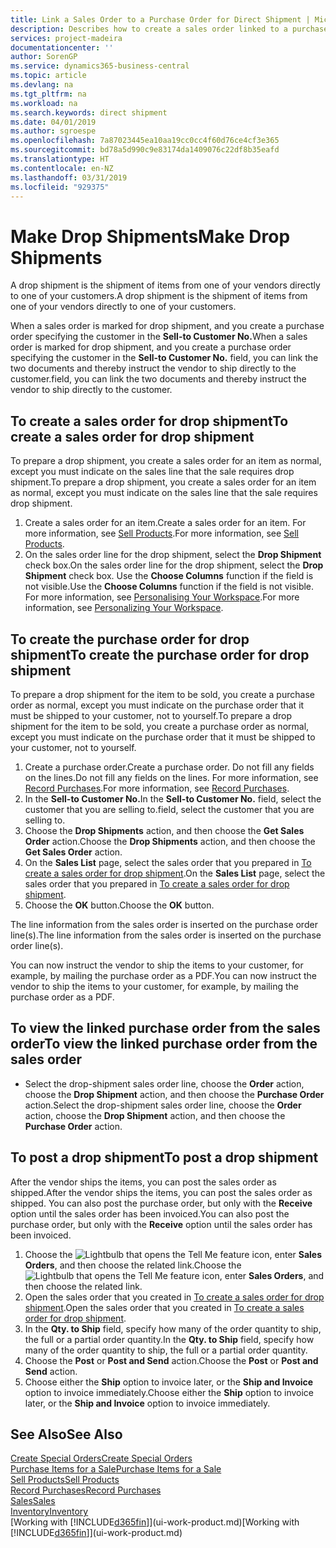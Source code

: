 ```yaml
---
title: Link a Sales Order to a Purchase Order for Direct Shipment | Microsoft Docs
description: Describes how to create a sales order linked to a purchase order to enable shipment directly from the vendor to the customer.
services: project-madeira
documentationcenter: ''
author: SorenGP
ms.service: dynamics365-business-central
ms.topic: article
ms.devlang: na
ms.tgt_pltfrm: na
ms.workload: na
ms.search.keywords: direct shipment
ms.date: 04/01/2019
ms.author: sgroespe
ms.openlocfilehash: 7a87023445ea10aa19cc0cc4f60d76ce4cf3e365
ms.sourcegitcommit: bd78a5d990c9e83174da1409076c22df8b35eafd
ms.translationtype: HT
ms.contentlocale: en-NZ
ms.lasthandoff: 03/31/2019
ms.locfileid: "929375"
---
```

# <a name="make-drop-shipments"></a><span data-ttu-id="7c691-103">Make Drop Shipments</span><span class="sxs-lookup"><span data-stu-id="7c691-103">Make Drop Shipments</span></span>
<span data-ttu-id="7c691-104">A drop shipment is the shipment of items from one of your vendors directly to one of your customers.</span><span class="sxs-lookup"><span data-stu-id="7c691-104">A drop shipment is the shipment of items from one of your vendors directly to one of your customers.</span></span>

<span data-ttu-id="7c691-105">When a sales order is marked for drop shipment, and you create a purchase order specifying the customer in the **Sell-to Customer No.**</span><span class="sxs-lookup"><span data-stu-id="7c691-105">When a sales order is marked for drop shipment, and you create a purchase order specifying the customer in the **Sell-to Customer No.**</span></span> <span data-ttu-id="7c691-106">field, you can link the two documents and thereby instruct the vendor to ship directly to the customer.</span><span class="sxs-lookup"><span data-stu-id="7c691-106">field, you can link the two documents and thereby instruct the vendor to ship directly to the customer.</span></span>

## <a name="to-create-a-sales-order-for-drop-shipment"></a><span data-ttu-id="7c691-107">To create a sales order for drop shipment</span><span class="sxs-lookup"><span data-stu-id="7c691-107">To create a sales order for drop shipment</span></span>
<span data-ttu-id="7c691-108">To prepare a drop shipment, you create a sales order for an item as normal, except you must indicate on the sales line that the sale requires drop shipment.</span><span class="sxs-lookup"><span data-stu-id="7c691-108">To prepare a drop shipment, you create a sales order for an item as normal, except you must indicate on the sales line that the sale requires drop shipment.</span></span>

1. <span data-ttu-id="7c691-109">Create a sales order for an item.</span><span class="sxs-lookup"><span data-stu-id="7c691-109">Create a sales order for an item.</span></span> <span data-ttu-id="7c691-110">For more information, see [Sell Products](sales-how-sell-products.md).</span><span class="sxs-lookup"><span data-stu-id="7c691-110">For more information, see [Sell Products](sales-how-sell-products.md).</span></span>
2. <span data-ttu-id="7c691-111">On the sales order line for the drop shipment, select the **Drop Shipment** check box.</span><span class="sxs-lookup"><span data-stu-id="7c691-111">On the sales order line for the drop shipment, select the **Drop Shipment** check box.</span></span> <span data-ttu-id="7c691-112">Use the **Choose Columns** function if the field is not visible.</span><span class="sxs-lookup"><span data-stu-id="7c691-112">Use the **Choose Columns** function if the field is not visible.</span></span> <span data-ttu-id="7c691-113">For more information, see [Personalising Your Workspace](ui-personalization-user.md).</span><span class="sxs-lookup"><span data-stu-id="7c691-113">For more information, see [Personalizing Your Workspace](ui-personalization-user.md).</span></span>

## <a name="to-create-the-purchase-order-for-drop-shipment"></a><span data-ttu-id="7c691-114">To create the purchase order for drop shipment</span><span class="sxs-lookup"><span data-stu-id="7c691-114">To create the purchase order for drop shipment</span></span>
<span data-ttu-id="7c691-115">To prepare a drop shipment for the item to be sold, you create a purchase order as normal, except you must indicate on the purchase order that it must be shipped to your customer, not to yourself.</span><span class="sxs-lookup"><span data-stu-id="7c691-115">To prepare a drop shipment for the item to be sold, you create a purchase order as normal, except you must indicate on the purchase order that it must be shipped to your customer, not to yourself.</span></span>

1. <span data-ttu-id="7c691-116">Create a purchase order.</span><span class="sxs-lookup"><span data-stu-id="7c691-116">Create a purchase order.</span></span> <span data-ttu-id="7c691-117">Do not fill any fields on the lines.</span><span class="sxs-lookup"><span data-stu-id="7c691-117">Do not fill any fields on the lines.</span></span> <span data-ttu-id="7c691-118">For more information, see [Record Purchases](purchasing-how-record-purchases.md).</span><span class="sxs-lookup"><span data-stu-id="7c691-118">For more information, see [Record Purchases](purchasing-how-record-purchases.md).</span></span>
2. <span data-ttu-id="7c691-119">In the **Sell-to Customer No.**</span><span class="sxs-lookup"><span data-stu-id="7c691-119">In the **Sell-to Customer No.**</span></span> <span data-ttu-id="7c691-120">field, select the customer that you are selling to.</span><span class="sxs-lookup"><span data-stu-id="7c691-120">field, select the customer that you are selling to.</span></span>
3. <span data-ttu-id="7c691-121">Choose the **Drop Shipments** action, and then choose the **Get Sales Order** action.</span><span class="sxs-lookup"><span data-stu-id="7c691-121">Choose the **Drop Shipments** action, and then choose the **Get Sales Order** action.</span></span>
4. <span data-ttu-id="7c691-122">On the **Sales List** page, select the sales order that you prepared in [To create a sales order for drop shipment](sales-how-drop-shipment.md#to-create-a-sales-order-for-drop-shipment).</span><span class="sxs-lookup"><span data-stu-id="7c691-122">On the **Sales List** page, select the sales order that you prepared in [To create a sales order for drop shipment](sales-how-drop-shipment.md#to-create-a-sales-order-for-drop-shipment).</span></span>
5. <span data-ttu-id="7c691-123">Choose the **OK** button.</span><span class="sxs-lookup"><span data-stu-id="7c691-123">Choose the **OK** button.</span></span>

<span data-ttu-id="7c691-124">The line information from the sales order is inserted on the purchase order line(s).</span><span class="sxs-lookup"><span data-stu-id="7c691-124">The line information from the sales order is inserted on the purchase order line(s).</span></span>

<span data-ttu-id="7c691-125">You can now instruct the vendor to ship the items to your customer, for example, by mailing the purchase order as a PDF.</span><span class="sxs-lookup"><span data-stu-id="7c691-125">You can now instruct the vendor to ship the items to your customer, for example, by mailing the purchase order as a PDF.</span></span>     

## <a name="to-view-the-linked-purchase-order-from-the-sales-order"></a><span data-ttu-id="7c691-126">To view the linked purchase order from the sales order</span><span class="sxs-lookup"><span data-stu-id="7c691-126">To view the linked purchase order from the sales order</span></span>
* <span data-ttu-id="7c691-127">Select the drop-shipment sales order line, choose the **Order** action, choose the **Drop Shipment** action, and then choose the **Purchase Order** action.</span><span class="sxs-lookup"><span data-stu-id="7c691-127">Select the drop-shipment sales order line, choose the **Order** action, choose the **Drop Shipment** action, and then choose the **Purchase Order** action.</span></span>

## <a name="to-post-a-drop-shipment"></a><span data-ttu-id="7c691-128">To post a drop shipment</span><span class="sxs-lookup"><span data-stu-id="7c691-128">To post a drop shipment</span></span>
<span data-ttu-id="7c691-129">After the vendor ships the items, you can post the sales order as shipped.</span><span class="sxs-lookup"><span data-stu-id="7c691-129">After the vendor ships the items, you can post the sales order as shipped.</span></span> <span data-ttu-id="7c691-130">You can also post the purchase order, but only with the **Receive** option until the sales order has been invoiced.</span><span class="sxs-lookup"><span data-stu-id="7c691-130">You can also post the purchase order, but only with the **Receive** option until the sales order has been invoiced.</span></span>

1. <span data-ttu-id="7c691-131">Choose the ![Lightbulb that opens the Tell Me feature](media/ui-search/search_small.png "Tell me what you want to do") icon, enter **Sales Orders**, and then choose the related link.</span><span class="sxs-lookup"><span data-stu-id="7c691-131">Choose the ![Lightbulb that opens the Tell Me feature](media/ui-search/search_small.png "Tell me what you want to do") icon, enter **Sales Orders**, and then choose the related link.</span></span>
2. <span data-ttu-id="7c691-132">Open the sales order that you created in [To create a sales order for drop shipment]().</span><span class="sxs-lookup"><span data-stu-id="7c691-132">Open the sales order that you created in [To create a sales order for drop shipment]().</span></span>
3. <span data-ttu-id="7c691-133">In the **Qty. to Ship** field, specify how many of the order quantity to ship, the full or a partial order quantity.</span><span class="sxs-lookup"><span data-stu-id="7c691-133">In the **Qty. to Ship** field, specify how many of the order quantity to ship, the full or a partial order quantity.</span></span>
4. <span data-ttu-id="7c691-134">Choose the **Post** or **Post and Send** action.</span><span class="sxs-lookup"><span data-stu-id="7c691-134">Choose the **Post** or **Post and Send** action.</span></span>
5. <span data-ttu-id="7c691-135">Choose either the **Ship** option to invoice later, or the **Ship and Invoice** option to invoice immediately.</span><span class="sxs-lookup"><span data-stu-id="7c691-135">Choose either the **Ship** option to invoice later, or the **Ship and Invoice** option to invoice immediately.</span></span>

## <a name="see-also"></a><span data-ttu-id="7c691-136">See Also</span><span class="sxs-lookup"><span data-stu-id="7c691-136">See Also</span></span>
[<span data-ttu-id="7c691-137">Create Special Orders</span><span class="sxs-lookup"><span data-stu-id="7c691-137">Create Special Orders</span></span>](sales-how-to-create-special-orders.md)  
[<span data-ttu-id="7c691-138">Purchase Items for a Sale</span><span class="sxs-lookup"><span data-stu-id="7c691-138">Purchase Items for a Sale</span></span>](purchasing-how-purchase-products-sale.md)  
[<span data-ttu-id="7c691-139">Sell Products</span><span class="sxs-lookup"><span data-stu-id="7c691-139">Sell Products</span></span>](sales-how-sell-products.md)  
[<span data-ttu-id="7c691-140">Record Purchases</span><span class="sxs-lookup"><span data-stu-id="7c691-140">Record Purchases</span></span>](purchasing-how-record-purchases.md)  
[<span data-ttu-id="7c691-141">Sales</span><span class="sxs-lookup"><span data-stu-id="7c691-141">Sales</span></span>](sales-manage-sales.md)  
[<span data-ttu-id="7c691-142">Inventory</span><span class="sxs-lookup"><span data-stu-id="7c691-142">Inventory</span></span>](inventory-manage-inventory.md)  
<span data-ttu-id="7c691-143">[Working with [!INCLUDE[d365fin](includes/d365fin_md.md)]](ui-work-product.md)</span><span class="sxs-lookup"><span data-stu-id="7c691-143">[Working with [!INCLUDE[d365fin](includes/d365fin_md.md)]](ui-work-product.md)</span></span>
